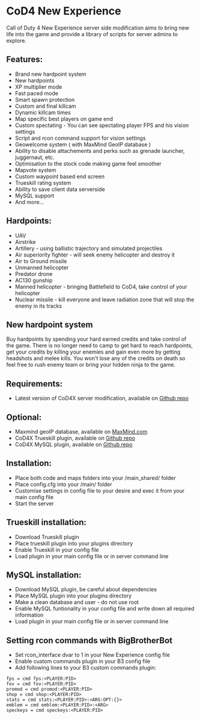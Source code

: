 # CoD4 New Experience
Call of Duty 4 New Experience server side modification aims to bring new life into the game and provide a library of scripts for server admins to explore.

## Features:
* Brand new hardpoint system
* New hardpoints
* XP multiplier mode
* Fast paced mode
* Smart spawn protection
* Custom and final killcam
* Dynamic killcam times
* Map specific best players on game end
* Custom spectating - You can see spectating player FPS and his vision settings
* Script and rcon command support for vision settings
* Geowelcome system ( with MaxMind GeoIP database )
* Ability to disable attachements and perks such as grenade launcher, juggernaut, etc.
* Optimisation to the stock code making game feel smoother
* Mapvote system
* Custom waypoint based end screen
* Trueskill rating system
* Ability to save client data serverside
* MySQL support
* And more...

## Hardpoints:
* UAV
* Airstrike
* Artillery - using ballistic trajectory and simulated projectiles
* Air superiority fighter - will seek enemy helicopter and destroy it
* Air to Ground missile
* Unmanned helicopter
* Predator drone
* AC130 gunship
* Manned helicopter - bringing Battlefield to CoD4, take control of your helicopter
* Nuclear missile - kill everyone and leave radiation zone that will stop the enemy in its tracks

## New hardpoint system
Buy hardpoints by spending your hard earned credits and take control of the game. There is no longer need to camp to get hard to reach hardpoints, get your credits by killing your enemies and gain even more by getting headshots and melee kills. You won't lose any of the credits on death so feel free to rush enemy team or bring your hidden ninja to the game.

## Requirements:
* Latest version of CoD4X server modification, available on [Github repo](https://github.com/callofduty4x/CoD4x_Server)

## Optional:
* Maxmind geoIP database, available on [MaxMind.com](http://dev.maxmind.com/geoip/legacy/install/country/)
* CoD4X Trueskill plugin, available on [Github repo](https://github.com/leiizko/cod4_trueskill_plugin)
* CoD4X MySQL plugin, available on [Github repo](https://github.com/callofduty4x/mysql)

## Installation:
* Place both code and maps folders into your <CoD4x Server Dir>/main_shared/ folder
* Place config.cfg into your <CoD4x Server Dir>/main/ folder
* Customise settings in config file to your desire and exec it from your main config file
* Start the server

## Trueskill installation:
* Download Trueskill plugin
* Place trueskill plugin into your plugins directory
* Enable Trueskill in your config file
* Load plugin in your main config file or in server command line

## MySQL installation:
* Download MySQL plugin, be careful about dependencies
* Place MySQL plugin into your plugins directory
* Make a clean database and user - do not use root
* Enable MySQL funtionality in your config file and write down all required information
* Load plugin in your main config file or in server command line

## Setting rcon commands with BigBrotherBot
* Set rcon_interface dvar to 1 in your New Experience config file
* Enable custom commands plugin in your B3 config file
* Add following lines to your B3 custom commands plugin:
```
fps = cmd fps:<PLAYER:PID>
fov = cmd fov:<PLAYER:PID>
promod = cmd promod:<PLAYER:PID>
shop = cmd shop:<PLAYER:PID>
stats = cmd stats:<PLAYER:PID>:<ARG:OPT:{}>
emblem = cmd emblem:<PLAYER:PID>:<ARG>
speckeys = cmd speckeys:<PLAYER:PID>
```
